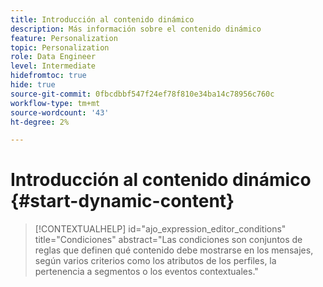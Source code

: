 ```yaml
---
title: Introducción al contenido dinámico
description: Más información sobre el contenido dinámico
feature: Personalization
topic: Personalization
role: Data Engineer
level: Intermediate
hidefromtoc: true
hide: true
source-git-commit: 0fbcdbbf547f24ef78f810e34ba14c78956c760c
workflow-type: tm+mt
source-wordcount: '43'
ht-degree: 2%

---
```



# Introducción al contenido dinámico {#start-dynamic-content}

>[!CONTEXTUALHELP]
>id="ajo_expression_editor_conditions"
>title="Condiciones"
>abstract="Las condiciones son conjuntos de reglas que definen qué contenido debe mostrarse en los mensajes, según varios criterios como los atributos de los perfiles, la pertenencia a segmentos o los eventos contextuales."

